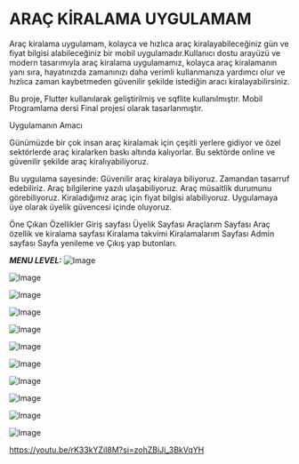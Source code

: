 # ARAÇ KİRALAMA UYGULAMAM

Araç kiralama uygulamam, kolayca ve hızlıca araç kiralayabileceğiniz gün ve fiyat bilgisi alabileceğiniz bir mobil uygulamadır.Kullanıcı dostu arayüzü ve modern tasarımıyla araç kiralama uygulamamız, kolayca araç kiralamanın yanı sıra, hayatınızda zamanınızı daha verimli kullanmanıza yardımcı olur ve hızlıca zaman kaybetmeden güvenilir şekilde istediğin aracı kiralayabilirsiniz.

Bu proje, Flutter kullanılarak geliştirilmiş ve sqflite kullanılmıştır. Mobil Programlama dersi Final projesi olarak tasarlanmıştır.


Uygulamanın Amacı

Günümüzde bir çok insan araç kiralamak için çeşitli yerlere gidiyor ve özel sektörlerde araç kiralarken baskı altında kalıyorlar. Bu sektörde online ve güvenilir şekilde araç kiralıyabiliyoruz.

Bu uygulama sayesinde:
Güvenilir araç kiralaya biliyoruz.
Zamandan tasarruf edebiliriz.
Araç bilgilerine yazılı ulaşabiliyoruz.
Araç müsaitlik durumunu görebiliyoruz.
Kiraladığımız araç için fiyat bilgisi alabiliyoruz.
Uygulamaya üye olarak üyelik güvencesi içinde oluyoruz.

Öne Çıkan Özellikler
Giriş sayfası
Üyelik Sayfası
Araçlarım Sayfası
Araç özellik ve kiralama sayfası
Kiralama takvimi
Kiralamalarım Sayfası
Admin sayfası
Sayfa yenileme ve Çıkış yap butonları.




 ***MENU LEVEL:*** ![Image](https://github.com/user-attachments/assets/ace2fc1f-b5fb-4737-bebc-39137418e842)

![Image](https://github.com/user-attachments/assets/aa33c99d-f3a8-4476-8228-a7c000bfc3d6)

![Image](https://github.com/user-attachments/assets/da5a3e9a-e29e-4447-ab7c-215ebc7a499e)

![Image](https://github.com/user-attachments/assets/9f1140d1-4c4f-4a37-9c2e-42399365b831)

![Image](https://github.com/user-attachments/assets/6a884c2e-52d0-417d-94ad-84f41afb1723)

![Image](https://github.com/user-attachments/assets/54a8d06a-7d39-4674-b341-4022df892a66)

![Image](https://github.com/user-attachments/assets/0e0703f8-57c8-49e3-a76f-679435d8e217)

![Image](https://github.com/user-attachments/assets/66a91368-526a-4649-b0b2-572277efc512)

![Image](https://github.com/user-attachments/assets/15fc7b02-ccb7-4b66-912f-669ce0671ff0)

![Image](https://github.com/user-attachments/assets/dc63ec05-7074-418b-931b-656d76843cc5)

![Image](https://github.com/user-attachments/assets/e2170855-d077-4fee-b1f8-13476f432526)

https://youtu.be/rK33kYZiI8M?si=zohZBiJi_3BkVqYH
